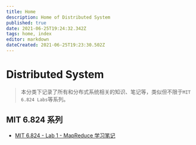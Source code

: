 ```yaml
---
title: Home
description: Home of Distributed System
published: true
date: 2021-06-25T19:24:32.342Z
tags: home, index
editor: markdown
dateCreated: 2021-06-25T19:23:30.502Z
---
```


# Distributed System

> 本分类下记录了所有和分布式系统相关的知识、笔记等，类似但不限于`MIT 6.824 Labs`等系列。

## MIT 6.824 系列

- [MIT 6.824 - Lab 1 - MapReduce 学习笔记](/distributed-system/mit6824/lab1)